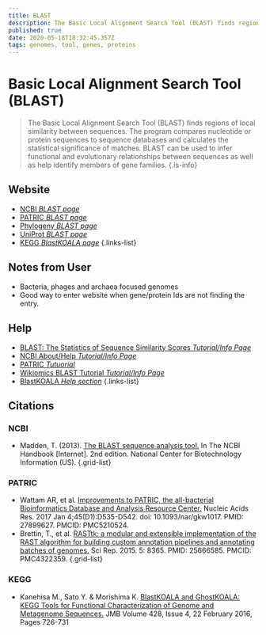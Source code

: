 ```yaml
---
title: BLAST
description: The Basic Local Alignment Search Tool (BLAST) finds regions of local similarity between sequences, which can be used to infer functional and evolutionary relationships between sequences as well as help identify members of gene families.
published: true
date: 2020-05-18T18:32:45.357Z
tags: genomes, tool, genes, proteins
---
```


# Basic Local Alignment Search Tool (BLAST)

> The Basic Local Alignment Search Tool (BLAST) finds regions of local similarity between sequences. The program compares nucleotide or protein sequences to sequence databases and calculates the statistical significance of matches. BLAST can be used to infer functional and evolutionary relationships between sequences as well as help identify members of gene families.
{.is-info}

## Website

- [NCBI *BLAST page*](https://blast.ncbi.nlm.nih.gov/Blast.cgi)
- [PATRIC *BLAST page*](https://www.patricbrc.org/app/BLAST)
- [Phylogeny *BLAST page*](http://www.phylogeny.fr/one_task.cgi?task_type=blast)
- [UniProt *BLAST page*](https://www.uniprot.org/blast/)
- [KEGG *BlastKOALA page*](https://www.kegg.jp/blastkoala/)
{.links-list}

## Notes from User

- Bacteria, phages and archaea focused genomes
- Good way to enter website when gene/protein Ids are not finding the entry.


## Help 

- [BLAST: The Statistics of Sequence Similarity Scores *Tutorial/Info Page*](https://www.ncbi.nlm.nih.gov/blast/tutorial/)
- [NCBI About/Help *Tutorial/Info Page*](https://blast.ncbi.nlm.nih.gov/Blast.cgi?CMD=Web&PAGE_TYPE=BlastDocs)
- [PATRIC *Tutuorial*](https://docs.patricbrc.org/user_guides/services/blast.html)
- [Wikiomics BLAST Tutorial *Tutorial/Info Page*](https://openwetware.org/wiki/Wikiomics:BLAST_tutorial)
- [BlastKOALA *Help section*](https://www.kegg.jp/blastkoala/help_blastkoala_query.html)
{.links-list}

## Citations

### NCBI

- Madden, T. (2013). [The BLAST sequence analysis tool.](https://www.ncbi.nlm.nih.gov/books/NBK153387/) In The NCBI Handbook [Internet]. 2nd edition. National Center for Biotechnology Information (US).
{.grid-list}

### PATRIC 
- Wattam AR, et al. [Improvements to PATRIC, the all-bacterial Bioinformatics Database and Analysis Resource Center.](https://www.ncbi.nlm.nih.gov/pubmed/27899627) Nucleic Acids Res. 2017 Jan 4;45(D1):D535-D542. doi: 10.1093/nar/gkw1017. PMID: 27899627. PMCID: PMC5210524.
- Brettin, T., et al. [RASTtk: a modular and extensible implementation of the RAST algorithm for building custom annotation pipelines and annotating batches of genomes.](https://www.ncbi.nlm.nih.gov/pubmed/25666585) Sci Rep. 2015. 5: 8365. PMID: 25666585. PMCID: PMC4322359.
{.grid-list}

### KEGG
- Kanehisa M., Sato Y. & Morishima K. [BlastKOALA and GhostKOALA: KEGG Tools for Functional Characterization of Genome and Metagenome Sequences.](https://www.sciencedirect.com/science/article/pii/S002228361500649X?via%3Dihub) JMB Volume 428, Issue 4, 22 February 2016, Pages 726-731 